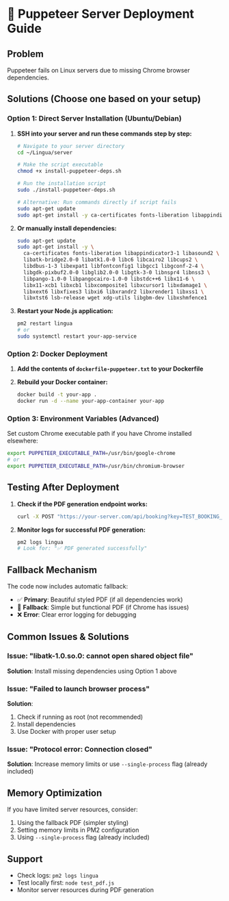 # 🚀 Puppeteer Server Deployment Guide

## Problem

Puppeteer fails on Linux servers due to missing Chrome browser dependencies.

## Solutions (Choose one based on your setup)

### Option 1: Direct Server Installation (Ubuntu/Debian)

1. **SSH into your server and run these commands step by step:**

   ```bash
   # Navigate to your server directory
   cd ~/Lingua/server

   # Make the script executable
   chmod +x install-puppeteer-deps.sh

   # Run the installation script
   sudo ./install-puppeteer-deps.sh

   # Alternative: Run commands directly if script fails
   sudo apt-get update
   sudo apt-get install -y ca-certificates fonts-liberation libappindicator3-1 libasound2 libatk-bridge2.0-0 libatk1.0-0 libc6 libcairo2 libcups2 libdbus-1-3 libexpat1 libfontconfig1 libgcc1 libgconf-2-4 libgdk-pixbuf2.0-0 libglib2.0-0 libgtk-3-0 libnspr4 libnss3 libpango-1.0-0 libpangocairo-1.0-0 libstdc++6 libx11-6 libx11-xcb1 libxcb1 libxcomposite1 libxcursor1 libxdamage1 libxext6 libxfixes3 libxi6 libxrandr2 libxrender1 libxss1 libxtst6 lsb-release wget xdg-utils libgbm-dev libxshmfence1
   ```

2. **Or manually install dependencies:**

   ```bash
   sudo apt-get update
   sudo apt-get install -y \
     ca-certificates fonts-liberation libappindicator3-1 libasound2 \
     libatk-bridge2.0-0 libatk1.0-0 libc6 libcairo2 libcups2 \
     libdbus-1-3 libexpat1 libfontconfig1 libgcc1 libgconf-2-4 \
     libgdk-pixbuf2.0-0 libglib2.0-0 libgtk-3-0 libnspr4 libnss3 \
     libpango-1.0-0 libpangocairo-1.0-0 libstdc++6 libx11-6 \
     libx11-xcb1 libxcb1 libxcomposite1 libxcursor1 libxdamage1 \
     libxext6 libxfixes3 libxi6 libxrandr2 libxrender1 libxss1 \
     libxtst6 lsb-release wget xdg-utils libgbm-dev libxshmfence1
   ```

3. **Restart your Node.js application:**
   ```bash
   pm2 restart lingua
   # or
   sudo systemctl restart your-app-service
   ```

### Option 2: Docker Deployment

1. **Add the contents of `dockerfile-puppeteer.txt` to your Dockerfile**

2. **Rebuild your Docker container:**
   ```bash
   docker build -t your-app .
   docker run -d --name your-app-container your-app
   ```

### Option 3: Environment Variables (Advanced)

Set custom Chrome executable path if you have Chrome installed elsewhere:

```bash
export PUPPETEER_EXECUTABLE_PATH=/usr/bin/google-chrome
# or
export PUPPETEER_EXECUTABLE_PATH=/usr/bin/chromium-browser
```

## Testing After Deployment

1. **Check if the PDF generation endpoint works:**

   ```bash
   curl -X POST "https://your-server.com/api/booking?key=TEST_BOOKING_ID"
   ```

2. **Monitor logs for successful PDF generation:**
   ```bash
   pm2 logs lingua
   # Look for: "✅ PDF generated successfully"
   ```

## Fallback Mechanism

The code now includes automatic fallback:

- ✅ **Primary**: Beautiful styled PDF (if all dependencies work)
- 🔄 **Fallback**: Simple but functional PDF (if Chrome has issues)
- ❌ **Error**: Clear error logging for debugging

## Common Issues & Solutions

### Issue: "libatk-1.0.so.0: cannot open shared object file"

**Solution**: Install missing dependencies using Option 1 above

### Issue: "Failed to launch browser process"

**Solution**:

1. Check if running as root (not recommended)
2. Install dependencies
3. Use Docker with proper user setup

### Issue: "Protocol error: Connection closed"

**Solution**: Increase memory limits or use `--single-process` flag (already included)

## Memory Optimization

If you have limited server resources, consider:

1. Using the fallback PDF (simpler styling)
2. Setting memory limits in PM2 configuration
3. Using `--single-process` flag (already included)

## Support

- Check logs: `pm2 logs lingua`
- Test locally first: `node test_pdf.js`
- Monitor server resources during PDF generation
